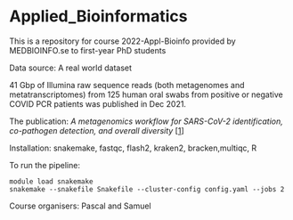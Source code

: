 # Applied_Bioinformatics

This is a repository for course 2022-Appl-Bioinfo provided by MEDBIOINFO.se to first-year PhD students

Data source: A real world dataset

41 Gbp of Illumina raw sequence reads (both metagenomes and metatranscriptomes) from 125 human oral swabs from positive or negative COVID PCR patients was published in Dec 2021. 

The publication: *A metagenomics workflow for SARS-CoV-2 identification, co-pathogen detection, and overall diversity* [[1]]

Installation:
snakemake, fastqc, flash2, kraken2, bracken,multiqc, R


To run the pipeline:

```
module load snakemake 
snakemake --snakefile Snakefile --cluster-config config.yaml --jobs 2
```



[1]: https://www.sciencedirect.com/science/article/pii/S1386653221002924


Course organisers: Pascal and Samuel 
